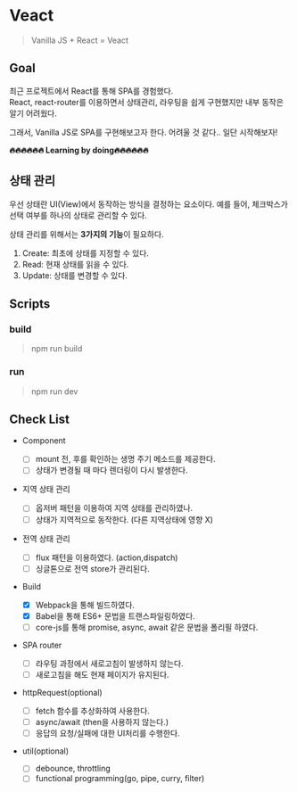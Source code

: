 # Veact

> Vanilla JS + React = Veact

## Goal

최근 프로젝트에서 React를 통해 SPA를 경험했다.  
React, react-router를 이용하면서 상태관리, 라우팅을 쉽게 구현했지만 내부 동작은 알기 어려웠다.

그래서, Vanilla JS로 SPA를 구현해보고자 한다. 어려울 것 같다.. 일단 시작해보자!

**🔥🔥🔥🔥🔥🔥 Learning by doing🔥🔥🔥🔥🔥🔥**

## 상태 관리

우선 상태란 UI(View)에서 동작하는 방식을 결정하는 요소이다. 예를 들어, 체크박스가 선택 여부를 하나의 상태로 관리할 수 있다.

상태 관리를 위해서는 **3가지의 기능**이 필요하다.

1. Create: 최초에 상태를 지정할 수 있다.
2. Read: 현재 상태를 읽을 수 있다.
3. Update: 상태를 변경할 수 있다.

## Scripts

### build

> npm run build

### run

> npm run dev

## Check List

-   Component

    -   [ ] mount 전, 후를 확인하는 생명 주기 메소드를 제공한다.
    -   [ ] 상태가 변경될 때 마다 렌더링이 다시 발생한다.

-   지역 상태 관리

    -   [ ] 옵저버 패턴을 이용하여 지역 상태를 관리하였나.
    -   [ ] 상태가 지역적으로 동작한다. (다른 지역상태에 영향 X)

-   전역 상태 관리
    -   [ ] flux 패턴을 이용하였다. (action,dispatch)
    -   [ ] 싱글톤으로 전역 store가 관리된다.
-   Build
    -   [x] Webpack을 통해 빌드하였다.
    -   [x] Babel을 통해 ES6+ 문법을 트랜스파일링하였다.
    -   [ ] core-js를 통해 promise, async, await 같은 문법을 폴리필 하였다.
-   SPA router
    -   [ ] 라우팅 과정에서 새로고침이 발생하지 않는다.
    -   [ ] 새로고침을 해도 현재 페이지가 유지된다.
-   httpRequest(optional)
    -   [ ] fetch 함수를 추상화하여 사용한다.
    -   [ ] async/await (then을 사용하지 않는다.)
    -   [ ] 응답의 요청/실패에 대한 UI처리를 수행한다.
-   util(optional)
    -   [ ] debounce, throttling
    -   [ ] functional programming(go, pipe, curry, filter)

